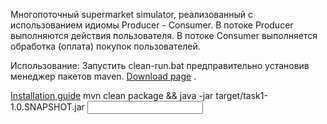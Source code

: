 Многопоточный supermarket simulator, реализованный с использованием идиомы Producer - Consumer.
В потоке Producer выполняются действия пользователя.
В потоке Consumer выполняется обработка (оплата) покупок пользователей.

Использование:
Запустить clean-run.bat предправительно установив менеджер пакетов maven. [Download page](https://maven.apache.org/download.cgi) .
 
[Installation guide](https://maven.apache.org/guides/getting-started/windows-prerequisites.html)
mvn clean package && java -jar target/task1-1.0.SNAPSHOT.jar <input file> <output file>
